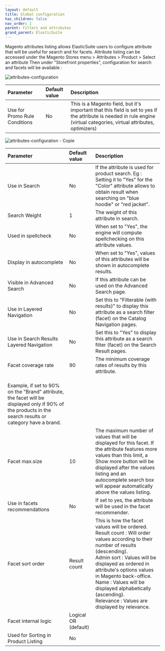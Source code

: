 ```yaml
---
layout: default
title: Global configuration
has_children: false
nav_order: 1
parent: Filters and attributes
grand_parent: ElasticSuite
---
```


Magento attributes listing allows ElasticSuite users to configure attribute that will be useful for search and for facets.
Attribute listing can be accessed under the Magento Stores menu > Attributes > Product > Select an attribute
Then under "Storefront properties", configuration for search and facets will be available :

![attributes-configuration](https://user-images.githubusercontent.com/98949123/155306029-8089ce20-01b4-4cdf-87b6-232c6e57ca11.png)

| Parameter    | Default value | Description |
|:-------------|:------------------|:------|
|Use for Promo Rule Conditions|No|This is a Magento field, but it's important that this field is set to yes if the attribute is needed in rule engine (virtual categories, virtual attributes, optimizers)|

![attributes-configuration - Copie](https://user-images.githubusercontent.com/98949123/155306388-b798723d-48b1-4723-b4e6-f019c76f715b.png)

| Parameter    | Default value | Description |
|:-------------|:------------------|:------|
|Use in Search|No|	If the attribute is used for product search. Eg : Setting it to "Yes" for the "Color" attribute allows to obtain result when searching on "blue hoodie" or "red jacket".|
|Search Weight|1|The weight of this attribute in search.|
|Used in spellcheck|No|When set to "Yes", the engine will compute spellchecking on this attribute values.|
|Display in autocomplete|No|When set to "Yes", values of this attributes will be shown in autocomplete results.|
|Visible in Advanced Search|No|If this attribute can be used on the Advanced Search page.|
|Use in Layered Navigation|No|Set this to "Filterable (with results)" to display this attribute as a search filter (facet) on the Catalog Navigation pages.|
|Use in Search Results Layered Navigation|No|Set this to "Yes" to display this attribute as a search filter (facet) on the Search Result pages.|
|Facet coverage rate|90|The minimum coverage rates of results by this attribute.
<br/> Example, if set to 90% on the "Brand" attribute, the facet will be displayed only if 90% of the products in the search results or category have a brand.|
|Facet max.size|10|The maximum number of values that will be displayed for this facet. If the attribute features more values than this limit, a Show more button will be displayed after the values listing and an autocomplete search box will appear automatically above the values listing.|
|Use in facets recommendations|No|If set to yes, the attribute will be used in the facet recommender.|
|Facet sort order|Result count|This is how the facet values will be ordered. <br/> Result count : Will order values according to their number of results (descending). <br/>Admin sort : Values will be displayed as ordered in attribute's options values in Magento back-office. <br/>Name : Values will be displayed alphabetically (ascending). <br/>Relevance : Values are displayed by relevance.|
|Facet internal logic|Logical OR (default)||
|Used for Sorting in Product Listing|No||

